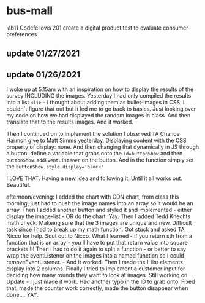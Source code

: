 # bus-mall
lab11 Codefellows 201 create a digital product test to evaluate consumer preferences

## update 01/27/2021


## update 01/26/2021
I woke up at 5.15am with an inspiration on how to display the results of the survey INCLUDING the images. Yesterday I had only compiled the results into a list `<li>` - I thought about adding them as bullet-images in CSS. I couldn`t figure that out but it led me to go back to basics. Just looking over my code on how we had displayed the random images in class. And then translate that to the results images. And it worked.

Then I continued on to implement the solution I observed TA Chance Harmon give to Matt Simms yesterday. Displaying content with the CSS property of display: none. And then changing that dynamically in JS through a button. define a variable that grabs onto the `id=buttonShow` and then `buttonShow.addEventListener` on the button. And in the function simply set the `buttonShow.style.display='block'`

I LOVE THAT. Having a new idea and following it. Until it all works out. Beautiful.

afternoon/evening: I added the chart with CDN chart, from class this morning, just had to push the image names into an array so it would be an array.
Then I added another button and styled it and implemented - either display the image-list - OR do the chart. Yay.
Then I added Tedd Knechts math check. Makeing sure that the 3 images are unique and new. Difficult task since I had to break up my math function. Got stuck and asked TA Nicco for help. Sout out to Nicco. What I learned - if you return sth from a function that is an array - you ll have to put that return value into square brackets !!!
Then I had to do it again to split a function - or better to say wrap the eventListener on the images into a named function so I could removeEventListener. - And it worked.
Then I made the li list elements display into 2 columns.
Finally I tried to implement a customer input for deciding how many rounds they want to look at images. Still working on.
Update - I just made it work. Had another typo in the ID to grab onto. Fixed that, made the counter work correctly, made the button disappear when done.... YAY.
